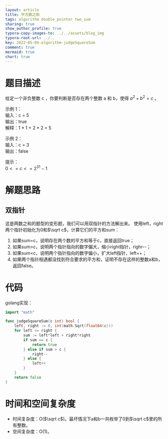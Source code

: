 ```yaml
---
layout: article
title: 平方数之和
tags: algorithm double_pointer two_sum
sharing: true
show_author_profile: true
typora-copy-images-to: ../../assets/blog_img
typora-root-url: ../..
key: 2022-05-09-algorithm-judgeSquareSum
comment: true
mermaid: true
chart: true
---
```


# 题目描述

给定一个非负整数 c ，你要判断是否存在两个整数 a 和 b，使得 $a^2 + b^2 = c$ 。   

示例 1：  
输入：c = 5  
输出：true  
解释：1 * 1 + 2 * 2 = 5  

示例 2：  
输入：c = 3  
输出：false  

提示：  
$0 <= c <= 2^{31} - 1$  

# 解题思路

## 双指针

这是两数之和的题型的变形题，我们可以用双指针的方法解出来。
使用left，right两个指针初始化为0和$\sqrt c$，计算它们的平方和sum：
1. 如果sum=c，说明存在两个数的平方和等于c，直接返回true；
2. 如果sum>c，说明两个指针指向的数字偏大，缩小right指针，righr--；
3. 如果sum<c，说明两个指针指向的数字偏小，扩大left指针，left++；
4. 如果两个指针相遇都没找到符合要求的平方和，证明不存在这样的整数a和b，返回false。

# 代码

golang实现：
```go
import "math"

func judgeSquareSum(c int) bool {
	left, right := 0, int(math.Sqrt(float64(c)))
	for left <= right {
		sum := left*left + right*right
		if sum == c {
			return true
		} else if sum > c {
			right--
		} else {
			left++
		}
	}
	return false
}
```

# 时间和空间复杂度

- 时间复杂度：O($\sqrt c$)。最坏情况下a和b一共枚举了0到$\sqrt c$里的所有整数。
- 空间复杂度：O(1)。

